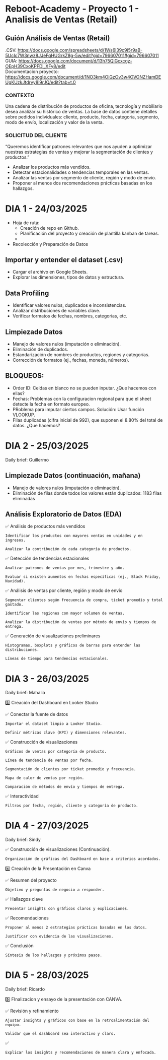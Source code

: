 # Reboot-Academy - Proyecto 1 - Analisis de Ventas (Retail)

## Guión Análisis de Ventas (Retail)
.CSV: https://docs.google.com/spreadsheets/d/1Ws6i39c9i5r9aB-5UcIc7W3nwz8JJeFqHUGrkZ8g-5w/edit?gid=796607011#gid=796607011  
GUIA: https://docs.google.com/document/d/13h75QlGcxcgz-OEpH39CxoKPFDl_XFy8/edit  
Documentacion proyecto: https://docs.google.com/document/d/1NO3km4OiGzOv3w4OVONZHamDEUgKUzkJtdryy8l9rJQ/edit?tab=t.0  

### CONTEXTO
Una cadena de distribución de productos de oficina, tecnología y mobiliario desea analizar su histórico de ventas. La base de datos contiene detalles sobre pedidos individuales: cliente, producto, fecha, categoría, segmento, modo de envío, localización y valor de la venta.

### SOLICITUD DEL CLIENTE

“Queremos identificar patrones relevantes que nos ayuden a optimizar nuestras estrategias de ventas y mejorar la segmentación de clientes y productos.”

- Analizar los productos más vendidos.
- Detectar estacionalidades o tendencias temporales en las ventas.
- Analizar las ventas por segmento de cliente, región y modo de envío.
- Proponer al menos dos recomendaciones prácticas basadas en los hallazgos.

# DIA 1 - 24/03/2025

- Hoja de ruta:
    * Creación de repo en Github.  
    * Planificación del proyecto y creación de plantilla kanban de tareas.
    * 
- Recolección y Preparación de Datos 

## Importar y entender el dataset (.csv)

- Cargar el archivo en Google Sheets.
- Explorar las dimensiones, tipos de datos y estructura.

## Data Profiling

- Identificar valores nulos, duplicados e inconsistencias.
- Analizar distribuciones de variables clave.
- Verificar formatos de fechas, nombres, categorías, etc.

## Limpiezade Datos

- Manejo de valores nulos (imputación o eliminación).
- Eliminación de duplicados.
- Estandarización de nombres de productos, regiones y categorías.
- Corrección de formatos (ej., fechas, moneda, números).

## BLOQUEOS:
- Order ID: Celdas en blanco no se pueden inputar. ¿Que hacemos con ellas?
- Fechas: Problemas con la configuracion regional para que el sheet detecte la fecha en formato europeo.
- PRoblema para imputar ciertos campos. Solución: Usar función VLOOKUP.
- FIlas duplicadas (cifra inicial de 992), que suponen el 8.80% del total de datos. ¿Que hacemos?
 
# DIA 2 - 25/03/2025

Daily brief: Guillermo

## Limpiezade Datos (continuación, mañana)

- Manejo de valores nulos (imputación o eliminación).
- Eliminación de filas donde todos los valores están duplicados: 1183 filas eliminadas

## Análisis Exploratorio de Datos (EDA)

✅ Análisis de productos más vendidos

    Identificar los productos con mayores ventas en unidades y en ingresos.

    Analizar la contribución de cada categoría de productos.

✅ Detección de tendencias estacionales

    Analizar patrones de ventas por mes, trimestre y año.

    Evaluar si existen aumentos en fechas específicas (ej., Black Friday, Navidad).

✅ Análisis de ventas por cliente, región y modo de envío

    Segmentar clientes según frecuencia de compra, ticket promedio y total gastado.

    Identificar las regiones con mayor volumen de ventas.

    Analizar la distribución de ventas por método de envío y tiempos de entrega.

✅ Generación de visualizaciones preliminares

    Histogramas, boxplots y gráficos de barras para entender las distribuciones.

    Líneas de tiempo para tendencias estacionales.

# DIA 3 - 26/03/2025

Daily brief: Mahalia

3️⃣ Creación del Dashboard en Looker Studio

✅ Conectar la fuente de datos

    Importar el dataset limpio a Looker Studio.

    Definir métricas clave (KPI) y dimensiones relevantes.

✅ Construcción de visualizaciones

    Gráficos de ventas por categoría de producto.

    Línea de tendencia de ventas por fecha.

    Segmentación de clientes por ticket promedio y frecuencia.

    Mapa de calor de ventas por región.

    Comparación de métodos de envío y tiempos de entrega.

✅ Interactividad

    Filtros por fecha, región, cliente y categoría de producto.

# DIA 4 - 27/03/2025

Daily brief: Sindy

✅ Construcción de visualizaciones (Continuación).

    Organización de gráficas del Dashboard en base a criterios acordados.

4️⃣ Creación de la Presentación en Canva

✅ Resumen del proyecto

    Objetivo y preguntas de negocio a responder.

✅ Hallazgos clave

    Presentar insights con gráficos claros y explicaciones.

✅ Recomendaciones

    Proponer al menos 2 estrategias prácticas basadas en los datos.

    Justificar con evidencia de las visualizaciones.

✅ Conclusión

    Síntesis de los hallazgos y próximos pasos.

# DIA 5 - 28/03/2025

Daily brief: Ricardo

5️⃣ FInalizacion y ensayo de la presentación con CANVA.

✅ Revisión y refinamiento

    Ajustar insights y gráficos con base en la retroalimentación del equipo.

    Validar que el dashboard sea interactivo y claro.

✅ 

    Explicar los insights y recomendaciones de manera clara y enfocada.
